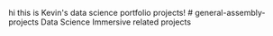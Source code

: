 hi this is Kevin's data science portfolio projects! # general-assembly-projects
Data Science Immersive related projects
